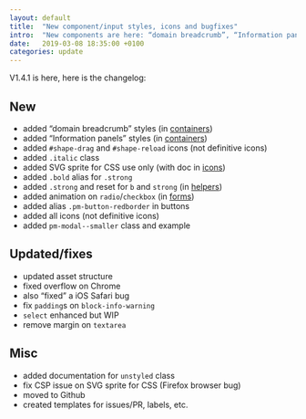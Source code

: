 ```yaml
---
layout: default
title:  "New component/input styles, icons and bugfixes"
intro:  "New components are here: “domain breadcrumb”, “Information panels”, etc. icons and a lot of small updates"
date:   2019-03-08 18:35:00 +0100
categories: update
---
```


<p>V1.4.1 is here, here is the changelog:</p>


## New

- added “domain breadcrumb” styles (in [containers](/containers/))
- added “Information panels” styles (in [containers](/containers/))
- added `#shape-drag` and `#shape-reload` icons (not definitive icons)
- added `.italic` class 
- added SVG sprite for CSS use only (with doc in [icons](/icons/))
- added `.bold` alias for `.strong`
- added `.strong` and reset for `b` and `strong` (in [helpers](/helpers/))
- added animation on `radio`/`checkbox` (in [forms](/forms/))
- added alias `.pm-button-redborder` in buttons
- added all icons (not definitive icons)
- added `pm-modal--smaller` class and example

## Updated/fixes

- updated asset structure
- fixed overflow on Chrome
- also “fixed” a iOS Safari bug
- fix `padding`s on `block-info-warning`
- `select` enhanced but WIP
- remove margin on `textarea`

## Misc

- added documentation for `unstyled` class
- fix CSP issue on SVG sprite for CSS (Firefox browser bug)
- moved to Github
- created templates for issues/PR, labels, etc.
